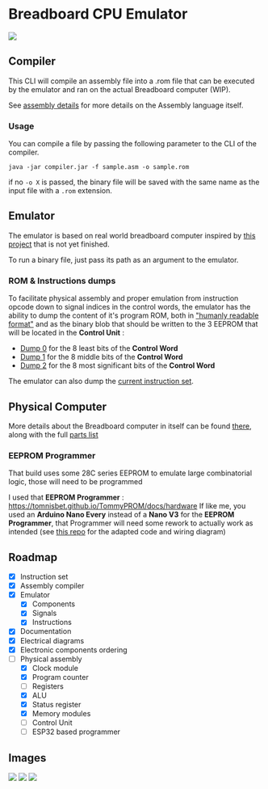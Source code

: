 # Breadboard CPU Emulator
<img src="img/img_0.png">

## Compiler

This CLI will compile an assembly file into a .rom file that can be executed by the emulator and ran on the actual Breadboard computer (WIP).

See [assembly details](docs/assembly.md) for more details on the Assembly language itself.

### Usage
You can compile a file by passing the following parameter to the CLI of the compiler.
```
java -jar compiler.jar -f sample.asm -o sample.rom
```
if no ``-o X`` is passed, the binary file will be saved with the same name as the input file with a ``.rom`` extension.

## Emulator
The emulator is based on real world breadboard computer inspired by [this project](https://eater.net/8bit) that is not yet finished.

To run a binary file, just pass its path as an argument to the emulator.

### ROM & Instructions dumps
To facilitate physical assembly and proper emulation from instruction opcode down to signal indices in the control words,
the emulator has the ability to dump the content of it's program ROM, both in ["humanly readable format"](dump/ROM_dump.md) and as the binary blob that should be written to the 3 EEPROM that will be located in the **Control Unit** :
- [Dump 0](dump/ROM_dump.bin0) for the 8 least bits of the **Control Word**
- [Dump 1](dump/ROM_dump.bin1) for the 8 middle bits of the **Control Word**
- [Dump 2](dump/ROM_dump.bin2) for the 8 most significant bits of the **Control Word**

The emulator can also dump the [current instruction set](dump/instruction_set.md).

## Physical Computer
More details about the Breadboard computer in itself can be found [there](docs/modules.md), along with the full [parts list](docs/parts_list.md)

### EEPROM Programmer
That build uses some 28C series EEPROM to emulate large combinatorial logic, those will need to be programmed

I used that **EEPROM Programmer** : https://tomnisbet.github.io/TommyPROM/docs/hardware
If like me, you used an **Arduino Nano Every** instead of a **Nano V3** for the **EEPROM Programmer**, that Programmer will need some rework to actually work as intended (see [this repo](https://github.com/Alban098/TommyPROM-ATMEGA-4809) for the adapted code and wiring diagram)

## Roadmap
* [x] Instruction set
* [x] Assembly compiler
* [x] Emulator
  * [x] Components
  * [x] Signals
  * [x] Instructions
* [x] Documentation
* [x] Electrical diagrams
* [x] Electronic components ordering
* [ ] Physical assembly
  * [x] Clock module
  * [x] Program counter
  * [ ] Registers
  * [x] ALU
  * [x] Status register
  * [x] Memory modules
  * [ ] Control Unit
  * [ ] ESP32 based programmer

## Images
<img src="img/img_1.png">
<img src="img/img_2.png">
<img src="img/img_3.png">